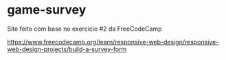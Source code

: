# game-survey
Site feito com base no exercício #2 da FreeCodeCamp

https://www.freecodecamp.org/learn/responsive-web-design/responsive-web-design-projects/build-a-survey-form
